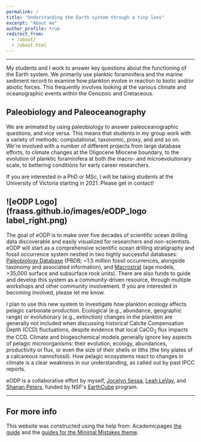 ```yaml
---
permalink: /
title: "Understanding the Earth system through a tiny lens"
excerpt: "About me"
author_profile: true
redirect_from: 
  - /about/
  - /about.html
---
```


-----
My students and I work to answer key questions about the functioning of the Earth system. We primarily use planktic foraminifera and the marine sediment record to examine how plankton evolve in reaction to biotic and/or abiotic forces. This frequently involves looking at the various climate and oceanographic events within the Cenozoic and Cretaceous.

Paleobiology and Paleoceanography
-----
We are animated by using paleobiology to answer paleoceanographic questions, and vice versa. This means that students in my group work with a variety of methods: computational, taxonomic, proxy, and and so on. We're involved with a number of different projects from large database efforts, to climate changes at the Oligocene Miocene boundary, to the evolution of planktic foraminifera at both the macro- and microevolutionary scale, to bettering conditions for early career researchers. 

If you are interested in a PhD or MSc, I will be taking students at the University of Victoria starting in 2021. Please get in contact!

![eODP Logo](fraass.github.io/images/eODP_logo label_right.png)
-----
The goal of eODP is to make over five decades of scientific ocean drilling data discoverable and easily visualized for researchers and non-scientists. eODP will start as a comprehensive scientific ocean drilling stratigraphy and fossil occurrence system nestled in two highly successful databases: [Paleobiology Database](paleobiodb.org) (PBDB; ~1.5 million fossil occurrences, alongside taxonomy and associated information), and [Macrostrat](macrostrat.org) (age models, >35,000 surface and subsurface rock units). There are also funds to guide and develop this system as a community-driven resource, through multiple workshops and other community involvement. If you are interested in becoming involved, please let me know. 

I plan to use this new system to investigate how plankton ecology affects pelagic carbonate production. Ecological (e.g., abundance, geographic range) or evolutionary (e.g., extinction) changes in the plankton are generally not included when discussing historical Calcite Compensation Depth (CCD) fluctuations, despite evidence that local CaCO<sub>3</sub> flux impacts the CCD. Climate and biogeochemical models generally ignore key aspects of pelagic microorganisms: their evolution, ecology, abundances, productivity or flux, or even the size of their shells or liths (the tiny plates of a calcareous nannofossil). How pelagic ecosystems react to changes in climate is a clear weakness in our understanding, as called out by past IPCC reports.

eODP is a collaborative effort by myself, [Jocelyn Sessa](https://drexel.edu/coas/faculty-research/faculty-directory/Jocelyn-Sessa/), [Leah LeVay](https://iodp.tamu.edu/staffdir/indiv/levay/), and [Shanan Peters](http://strata.geology.wisc.edu/), funded by NSF's [EarthCube](https://www.earthcube.org/) program. 


-----



For more info
------
This website was constructed using the help from: Academicpages [the guide](https://academicpages.github.io/markdown/) and the [guides for the Minimal Mistakes theme](https://mmistakes.github.io/minimal-mistakes/docs/configuration/).

